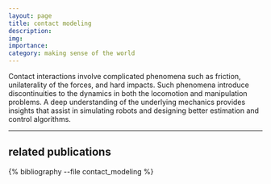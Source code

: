 ```yaml
---
layout: page
title: contact modeling
description: 
img: 
importance: 
category: making sense of the world
---
```

Contact interactions involve complicated phenomena such as friction, unilaterality of the forces, and hard impacts. Such phenomena introduce discontinuities to the dynamics in both the locomotion and manipulation problems. A deep understanding of the underlying mechanics provides insights that assist in simulating robots and designing better estimation and control algorithms.

---
## related publications
<div class="publications">

{% bibliography --file contact_modeling %}

</div>